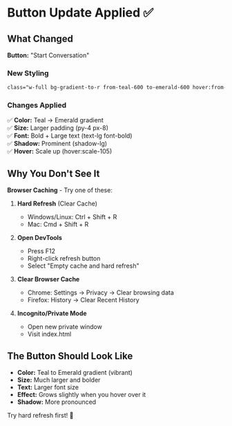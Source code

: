 # Button Update Applied ✅

## What Changed

**Button:** "Start Conversation"

### New Styling
```html
class="w-full bg-gradient-to-r from-teal-600 to-emerald-600 hover:from-teal-700 hover:to-emerald-700 text-white font-bold py-4 px-8 rounded-lg shadow-lg hover:shadow-xl transition-all duration-200 transform hover:scale-105 flex items-center justify-center gap-2 text-lg"
```

### Changes Applied
✅ **Color:** Teal → Emerald gradient  
✅ **Size:** Larger padding (py-4 px-8)  
✅ **Font:** Bold + Large text (text-lg font-bold)  
✅ **Shadow:** Prominent (shadow-lg)  
✅ **Hover:** Scale up (hover:scale-105)  

## Why You Don't See It

**Browser Caching** - Try one of these:

1. **Hard Refresh** (Clear Cache)
   - Windows/Linux: Ctrl + Shift + R
   - Mac: Cmd + Shift + R

2. **Open DevTools**
   - Press F12
   - Right-click refresh button
   - Select "Empty cache and hard refresh"

3. **Clear Browser Cache**
   - Chrome: Settings → Privacy → Clear browsing data
   - Firefox: History → Clear Recent History

4. **Incognito/Private Mode**
   - Open new private window
   - Visit index.html

## The Button Should Look Like

- **Color:** Teal to Emerald gradient (vibrant)
- **Size:** Much larger and bolder
- **Text:** Larger font size
- **Effect:** Grows slightly when you hover over it
- **Shadow:** More pronounced

Try hard refresh first! 🔄
